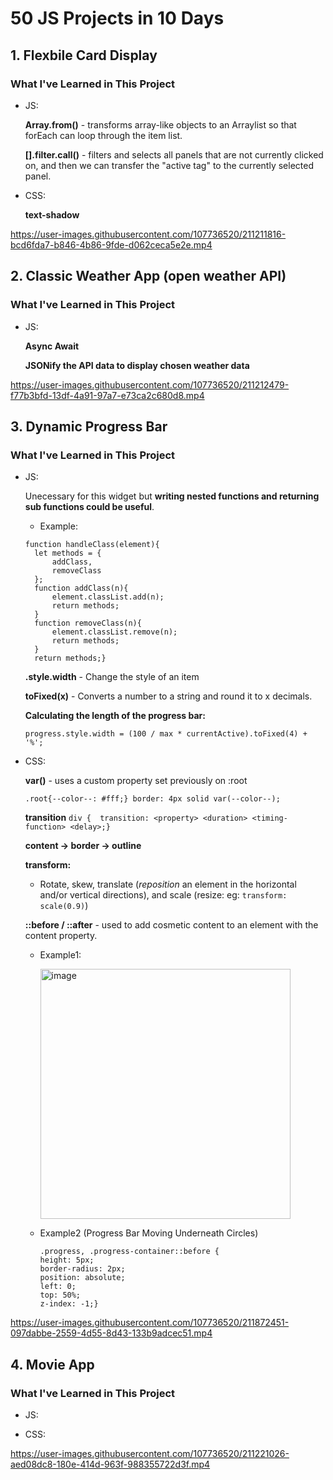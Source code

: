# 50 JS Projects in 10 Days
## 1. Flexbile Card Display
### What I've Learned in This Project
- JS: 

  **Array.from()** - transforms array-like objects to an Arraylist so that forEach can loop through the item list. 
  
  **[].filter.call()** - filters and selects all panels that are not currently clicked on, and then we can transfer the "active tag" to the currently selected panel.
  
- CSS:
  
  **text-shadow**


https://user-images.githubusercontent.com/107736520/211211816-bcd6fda7-b846-4b86-9fde-d062ceca5e2e.mp4

## 2. Classic Weather App (open weather API)

### What I've Learned in This Project
- JS:

  **Async Await**
  
  **JSONify the API data to display chosen weather data**

https://user-images.githubusercontent.com/107736520/211212479-f77b3bfd-13df-4a91-97a7-e73ca2c680d8.mp4

## 3. Dynamic Progress Bar
### What I've Learned in This Project
- JS:

  Unecessary for this widget but **writing nested functions and returning sub functions could be useful**.
  
  - Example:
  ```
  function handleClass(element){
    let methods = {
        addClass,
        removeClass
    };
    function addClass(n){
        element.classList.add(n);
        return methods;
    }
    function removeClass(n){
        element.classList.remove(n);
        return methods;
    }
    return methods;}
    ```
  **.style.width** - Change the style of an item 
  
  **toFixed(x)** - Converts a number to a string and round it to x decimals.
  
  **Calculating the length of the progress bar:**
  
  ```progress.style.width = (100 / max * currentActive).toFixed(4) + '%';```
    
- CSS:
  
  **var()** - uses a custom property set previously on :root
  
  ``` .root{--color--: #fff;} border: 4px solid var(--color--); ```
  
  **transition**
  ```div {  transition: <property> <duration> <timing-function> <delay>;}```
  
  **content -> border -> outline**
  
  **transform:**
  
  - Rotate, skew, translate (*reposition* an element in the horizontal and/or vertical directions), and scale (resize: eg: ```transform: scale(0.9)```)
  
  **::before / ::after** - used to add cosmetic content to an element with the content property.
  - Example1:
  
    <img width="400" alt="image" src="https://user-images.githubusercontent.com/107736520/211871509-3ca6e76f-ba1f-4614-88b5-8bb3dfb97e6b.png">
    
  - Example2 (Progress Bar Moving Underneath Circles)
    ```
    .progress, .progress-container::before {
    height: 5px;
    border-radius: 2px;
    position: absolute;
    left: 0;
    top: 50%;
    z-index: -1;}

https://user-images.githubusercontent.com/107736520/211872451-097dabbe-2559-4d55-8d43-133b9adcec51.mp4


## 4. Movie App
### What I've Learned in This Project
- JS:

- CSS:


https://user-images.githubusercontent.com/107736520/211221026-aed08dc8-180e-414d-963f-988355722d3f.mp4




